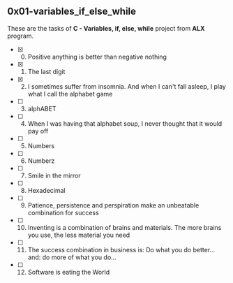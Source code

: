## 0x01-variables_if_else_while

These are the tasks of **C - Variables, if, else, while** project from **ALX** program.


-[x] 0. Positive anything is better than negative nothing 
-[x] 1. The last digit
-[x] 2. I sometimes suffer from insomnia. And when I can't fall asleep, I play what I call the alphabet game
-[ ] 3. alphABET
-[ ] 4. When I was having that alphabet soup, I never thought that it would pay off
-[ ] 5. Numbers
-[ ] 6. Numberz
-[ ] 7. Smile in the mirror
-[ ] 8. Hexadecimal
-[ ] 9. Patience, persistence and perspiration make an unbeatable combination for success
-[ ] 10. Inventing is a combination of brains and materials. The more brains you use, the less material you need
-[ ] 11. The success combination in business is: Do what you do better... and: do more of what you do...
-[ ] 12. Software is eating the World

